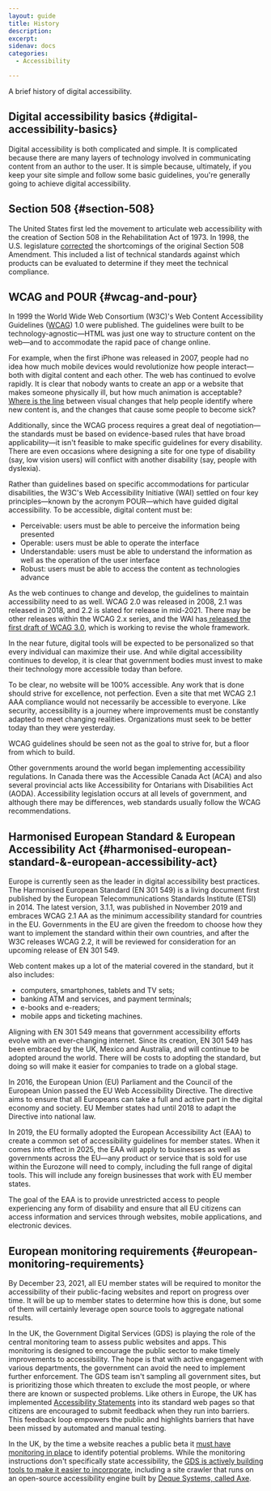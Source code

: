 ```yaml
---
layout: guide
title: History
description: 
excerpt: 
sidenav: docs
categories:
  - Accessibility

---
```

 
A brief history of digital accessibility.


## Digital accessibility basics {#digital-accessibility-basics}

Digital accessibility is both complicated and simple. It is complicated because there are many layers of technology involved in communicating content from an author to the user. It is simple because, ultimately, if you keep your site simple and follow some basic guidelines, you're generally going to achieve digital accessibility.


## Section 508 {#section-508}

The United States first led the movement to articulate web accessibility with the creation of Section 508 in the Rehabilitation Act of 1973. In 1998, the U.S. legislature [corrected](https://en.wikipedia.org/wiki/Section_508_Amendment_to_the_Rehabilitation_Act_of_1973) the shortcomings of the original Section 508 Amendment. This included a list of technical standards against which products can be evaluated to determine if they meet the technical compliance.


## WCAG and POUR {#wcag-and-pour}

In 1999 the World Wide Web Consortium (W3C)'s Web Content Accessibility Guidelines ([WCAG](https://www.w3.org/TR/UNDERSTANDING-WCAG20/intro.html)) 1.0 were published. The guidelines were built to be technology-agnostic—HTML was just one way to structure content on the web—and to accommodate the rapid pace of change online.

For example, when the first iPhone was released in 2007, people had no idea how much mobile devices would revolutionize how people interact—both with digital content and each other. The web has continued to evolve rapidly. It is clear that nobody wants to create an app or a website that makes someone physically ill, but how much animation is acceptable? [Where is the line](https://github.com/w3c/wcag/issues/1072) between visual changes that help people identify where new content is, and the changes that cause some people to become sick?

Additionally, since the WCAG process requires a great deal of negotiation—the standards must be based on evidence-based rules that have broad applicability—it isn't feasible to make specific guidelines for every disability. There are even occasions where designing a site for one type of disability (say, low vision users) will conflict with another disability (say, people with dyslexia).

Rather than guidelines based on specific accommodations for particular disabilities, the W3C's Web Accessibility Initiative (WAI) settled on four key principles—known by the acronym POUR—which have guided digital accessibility. To be accessible, digital content must be:



*   Perceivable: users must be able to perceive the information being presented
*   Operable: users must be able to operate the interface
*   Understandable: users must be able to understand the information as well as the operation of the user interface
*   Robust: users must be able to access the content as technologies advance

As the web continues to change and develop, the guidelines to maintain accessibility need to as well. WCAG 2.0 was released in 2008, 2.1 was released in 2018, and 2.2 is slated for release in mid-2021. There may be other releases within the WCAG 2.x series, and the WAI has[ released the first draft of WCAG 3.0](https://w3c.github.io/silver/guidelines/), which is working to revise the whole framework.

In the near future, digital tools will be expected to be personalized so that every individual can maximize their use. And while digital accessibility continues to develop, it is clear that government bodies must invest to make their technology more accessible today than before.

To be clear, no website will be 100% accessible. Any work that is done should strive for excellence, not perfection. Even a site that met WCAG 2.1 AAA compliance would not necessarily be accessible to everyone. Like security, accessibility is a journey where improvements must be constantly adapted to meet changing realities. Organizations must seek to be better today than they were yesterday.

WCAG guidelines should be seen not as the goal to strive for, but a floor from which to build.

Other governments around the world began implementing accessibility regulations. In Canada there was the Accessible Canada Act (ACA) and also several provincial acts like Accessibility for Ontarians with Disabilities Act (AODA). Accessibility legislation occurs at all levels of government, and although there may be differences, web standards usually follow the WCAG recommendations.


## Harmonised European Standard & European Accessibility Act {#harmonised-european-standard-&-european-accessibility-act}

Europe is currently seen as the leader in digital accessibility best practices. The Harmonised European Standard (EN 301 549) is a living document first published by the European Telecommunications Standards Institute (ETSI) in 2014. The latest version, 3.1.1, was published in November 2019 and embraces WCAG 2.1 AA as the minimum accessibility standard for countries in the EU. Governments in the EU are given the freedom to choose how they want to implement the standard within their own countries, and after the W3C releases WCAG 2.2, it will be reviewed for consideration for an upcoming release of EN 301 549.

Web content makes up a lot of the material covered in the standard, but it also includes:



*   computers, smartphones, tablets and TV sets;
*   banking ATM and services, and payment terminals;
*   e-books and e-readers;
*   mobile apps and ticketing machines.

Aligning with EN 301 549 means that government accessibility efforts evolve with an ever-changing internet. Since its creation, EN 301 549 has been embraced by the UK, Mexico and Australia, and will continue to be adopted around the world. There will be costs to adopting the standard, but doing so will make it easier for companies to trade on a global stage.

In 2016, the European Union (EU) Parliament and the Council of the European Union passed the EU Web Accessibility Directive. The directive aims to ensure that all Europeans can take a full and active part in the digital economy and society. EU Member states had until 2018 to adapt the Directive into national law.

In 2019, the EU formally adopted the European Accessibility Act (EAA) to create a common set of accessibility guidelines for member states. When it comes into effect in 2025, the EAA will apply to businesses as well as governments across the EU—any product or service that is sold for use within the Eurozone will need to comply, including the full range of digital tools. This will include any foreign businesses that work with EU member states.

The goal of the EAA is to provide unrestricted access to people experiencing any form of disability and ensure that all EU citizens can access information and services through websites, mobile applications, and electronic devices.


## European monitoring requirements {#european-monitoring-requirements}

By December 23, 2021, all EU member states will be required to monitor the accessibility of their public-facing websites and report on progress over time. It will be up to member states to determine how this is done, but some of them will certainly leverage open source tools to aggregate national results.

In the UK, the Government Digital Services (GDS) is playing the role of the central monitoring team to assess public websites and apps. This monitoring is designed to encourage the public sector to make timely improvements to accessibility. The hope is that with active engagement with various departments, the government can avoid the need to implement further enforcement. The GDS team isn't sampling all government sites, but is prioritizing those which threaten to exclude the most people, or where there are known or suspected problems. Like others in Europe, the UK has implemented [Accessibility Statements](https://www.gov.uk/government/publications/sample-accessibility-statement) into its standard web pages so that citizens are encouraged to submit feedback when they run into barriers. This feedback loop empowers the public and highlights barriers that have been missed by automated and manual testing.

In the UK, by the time a website reaches a public beta it [must have monitoring in place](https://www.gov.uk/service-manual/technology/monitoring-the-status-of-your-service) to identify potential problems. While the monitoring instructions don't specifically state accessibility, the [GDS is actively building tools to make it easier to incorporate](https://github.com/alphagov/accessibility-monitoring), including a site crawler that runs on an open-source accessibility engine built by [Deque Systems, called Axe](https://www.deque.com/axe/).
